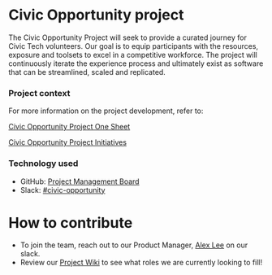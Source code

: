 # Civic Opportunity project

The Civic Opportunity Project will seek to provide a curated journey for Civic Tech volunteers. Our goal is to equip participants with the resources, exposure and toolsets to excel in a competitive workforce. The project will continuously iterate the experience process and ultimately exist as software that can be streamlined, scaled and replicated.

### Project context

For more information on the project development, refer to: 

[Civic Opportunity Project One Sheet](https://github.com/hackforla/civic-opportunity/blob/master/Civic_Opportunity_Project_OnePage.pdf)

[Civic Opportunity Project Initiatives](https://docs.google.com/document/d/1s1ZiPiepMi-VEYKqoa93kP8STUnDKCt9LMnF1CXMTTw/edit#)

### Technology used

- GitHub: [Project Management Board](https://github.com/hackforla/civic-opportunity/projects/1)
- Slack: [#civic-opportunity](https://hackforla.slack.com/archives/C016CJZ8VTN)

# How to contribute

- To join the team, reach out to our Product Manager, [Alex Lee](https://hackforla.slack.com/team/U01KDATDLLQ) on our slack.
- Review our [Project Wiki](https://github.com/hackforla/civic-opportunity/wiki/Joining-the-Team) to see what roles we are currently looking to fill!
  

